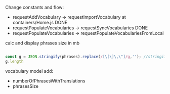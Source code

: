 Change constants and flow:
* requestAddVocabulary -> requestImportVocabulary at containers/Home.js DONE
* requestPopulateVocabularies -> requestSyncVocabularies DONE
* requestPopulateVocabularies -> requestPopulateVocabulariesFromLocal

calc and display phrases size in mb
```js

const g = JSON.stringify(phrases).replace(/[\[\]\,\"]/g,''); //stringify and remove all "stringification" extra data
g.length
```


vocabulary model
add:
* numberOfPhrasesWithTranslations
* phrasesSize
